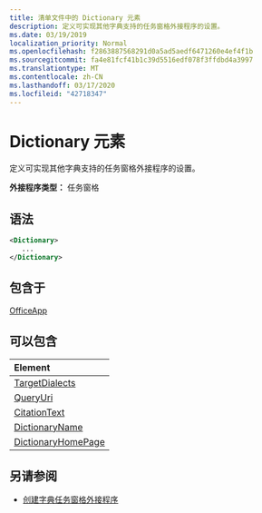 ```yaml
---
title: 清单文件中的 Dictionary 元素
description: 定义可实现其他字典支持的任务窗格外接程序的设置。
ms.date: 03/19/2019
localization_priority: Normal
ms.openlocfilehash: f2863887568291d0a5ad5aedf6471260e4ef4f1b
ms.sourcegitcommit: fa4e81fcf41b1c39d5516edf078f3ffdbd4a3997
ms.translationtype: MT
ms.contentlocale: zh-CN
ms.lasthandoff: 03/17/2020
ms.locfileid: "42718347"
---
```

# <a name="dictionary-element"></a>Dictionary 元素

定义可实现其他字典支持的任务窗格外接程序的设置。

**外接程序类型：** 任务窗格

## <a name="syntax"></a>语法

```XML
<Dictionary>
   ...
</Dictionary>
```

## <a name="contained-in"></a>包含于

[OfficeApp](officeapp.md)

## <a name="can-contain"></a>可以包含

|**Element**|
|:-----|
|[TargetDialects](targetdialects.md)|
|[QueryUri](queryuri.md)|
|[CitationText](citationtext.md)|
|[DictionaryName](dictionaryname.md)|
|[DictionaryHomePage](dictionaryhomepage.md)|

## <a name="see-also"></a>另请参阅

- [创建字典任务窗格外接程序](../../word/dictionary-task-pane-add-ins.md)
